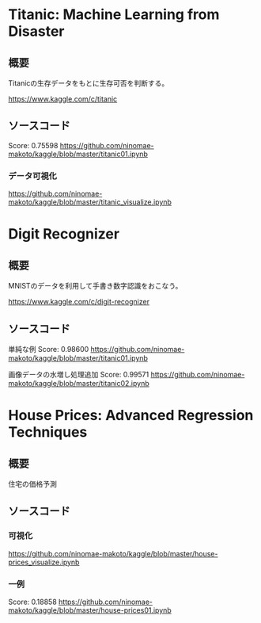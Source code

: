 

# Titanic: Machine Learning from Disaster

## 概要
Titanicの生存データをもとに生存可否を判断する。

https://www.kaggle.com/c/titanic

## ソースコード
Score: 0.75598
https://github.com/ninomae-makoto/kaggle/blob/master/titanic01.ipynb

### データ可視化
https://github.com/ninomae-makoto/kaggle/blob/master/titanic_visualize.ipynb

# Digit Recognizer

## 概要
MNISTのデータを利用して手書き数字認識をおこなう。

https://www.kaggle.com/c/digit-recognizer

## ソースコード

単純な例
Score: 0.98600
https://github.com/ninomae-makoto/kaggle/blob/master/titanic01.ipynb

画像データの水増し処理追加
Score: 0.99571
https://github.com/ninomae-makoto/kaggle/blob/master/titanic02.ipynb

# House Prices: Advanced Regression Techniques

## 概要
住宅の価格予測

## ソースコード

### 可視化
https://github.com/ninomae-makoto/kaggle/blob/master/house-prices_visualize.ipynb

### 一例
Score: 0.18858
https://github.com/ninomae-makoto/kaggle/blob/master/house-prices01.ipynb